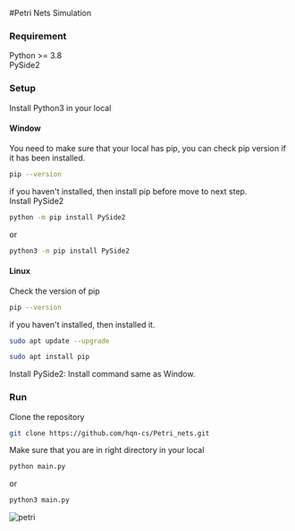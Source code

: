 #Petri Nets Simulation 

### Requirement 
Python >= 3.8 
\
PySide2

### Setup 
Install Python3 in your local

#### Window
You need to make sure that your local has pip, you can check pip version if it has been installed. 
```sh
pip --version
```
if you haven't installed, then install pip before move to next step.
\
Install PySide2
```sh
python -m pip install PySide2
```
or
```sh
python3 -m pip install PySide2
```
#### Linux
Check the version of pip
```sh
pip --version
```
if you haven't installed, then installed it.
```sh
sudo apt update --upgrade
```
```sh
sudo apt install pip
```
Install PySide2: Install command same as Window.

### Run
Clone the repository 
```sh
git clone https://github.com/hqn-cs/Petri_nets.git
```
Make sure that you are in right directory in your local
```sh 
python main.py
```
or 
```sh
python3 main.py
```
![petri](https://user-images.githubusercontent.com/78084202/143808761-2869530b-d2a0-475a-beb1-83aa68066a04.png)

